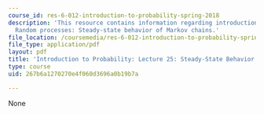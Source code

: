 ```yaml
---
course_id: res-6-012-introduction-to-probability-spring-2018
description: 'This resource contains information regarding introduction to probability:
  Random processes: Steady-state behavior of Markov chains.'
file_location: /coursemedia/res-6-012-introduction-to-probability-spring-2018/267b6a1270270e4f060d3696a0b19b7a_MITRES_6_012S18_L25.pdf
file_type: application/pdf
layout: pdf
title: 'Introduction to Probability: Lecture 25: Steady-State Behavior of Markov Chains'
type: course
uid: 267b6a1270270e4f060d3696a0b19b7a

---
```

None
